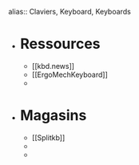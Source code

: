 alias:: Claviers, Keyboard, Keyboards

- # Ressources
	- [[kbd.news]]
	- [[ErgoMechKeyboard]]
	-
- # Magasins
	- [[Splitkb]]
	-
	-
